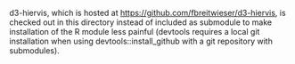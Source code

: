 
d3-hiervis, which is hosted at https://github.com/fbreitwieser/d3-hiervis, is checked out in this directory
instead of included as submodule to make installation of the R module less painful (devtools requires a
local git installation when using devtools::install_github with a git repository with submodules).

